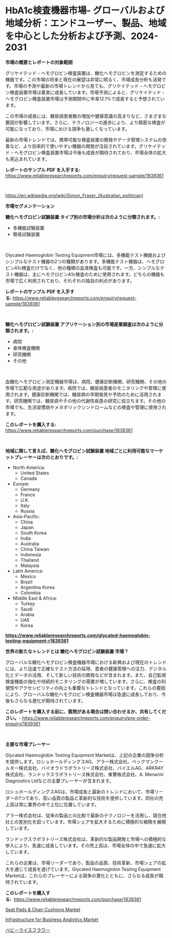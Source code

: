 <p><h1>HbA1c検査機器市場- グローバルおよび地域分析：エンドユーザー、製品、地域を中心とした分析および予測、2024-2031</h1></p><p><strong>市場の概要とレポートの対象範囲</strong></p>
<p><p>グリケイテッド・ヘモグロビン検査装置は、糖化ヘモグロビンを測定するための機器です。この市場の将来と現在の展望は非常に明るく、市場成長分析も活発です。市場の予測や最新の市場トレンドから見ても、グリケイテッド・ヘモグロビン検査装置市場は着実に成長しています。市場予測によると、グリケイテッド・ヘモグロビン検査装置市場は予測期間中に年率12.1%で成長すると予想されています。</p><p>この市場の成長には、糖尿病患者数の増加や健康意識の高まりなど、さまざまな要因が影響しています。さらに、テクノロジーの進歩により、より精密な検査が可能になっており、市場における競争も激しくなっています。</p><p>最新の市場トレンドでは、携帯可能な検査装置の開発やデータ管理システムの改善など、より効率的で使いやすい機器の開発が注目されています。グリケイテッド・ヘモグロビン検査装置市場は今後も成長が期待されており、市場全体の拡大も見込まれています。</p></p>
<p><strong>レポートのサンプル PDF を入手する:</strong> <a href="https://www.reliableresearchreports.com/enquiry/request-sample/1839361">https://www.reliableresearchreports.com/enquiry/request-sample/1839361</a></p>
<p>&nbsp;</p>
<p><a href="https://en.wikipedia.org/wiki/Simon_Fraser_(Australian_politician)">https://en.wikipedia.org/wiki/Simon_Fraser_(Australian_politician)</a></p>
<p><strong>市場セグメンテーション</strong></p>
<p><strong>糖化ヘモグロビン試験装置 タイプ別の市場分析は次のように分類されます。:</strong></p>
<p><ul><li>多機能試験装置</li><li>簡易試験装置</li></ul></p>
<p>&nbsp;</p>
<p><p>Glycated Haemoglobin Testing Equipment市場には、多機能テスト機器およびシンプルなテスト機器の2つの種類があります。多機能テスト機器は、ヘモグロビンA1c検査だけでなく、他の種類の血液検査も可能です。一方、シンプルなテスト機器は、主にヘモグロビンA1c検査のために使用されます。どちらの機器も市場で広く利用されており、それぞれの独自の利点があります。</p></p>
<p><strong>レポートのサンプル PDF を入手する:</strong>&nbsp;<a href="https://www.reliableresearchreports.com/enquiry/request-sample/1839361">https://www.reliableresearchreports.com/enquiry/request-sample/1839361</a></p>
<p>&nbsp;</p>
<p><strong> 糖化ヘモグロビン試験装置 アプリケーション別の市場産業調査は次のように分類されます。:</strong></p>
<p><ul><li>病院</li><li>身体検査機関</li><li>研究機関</li><li>その他</li></ul></p>
<p>&nbsp;</p>
<p><p>血糖化ヘモグロビン測定機器市場は、病院、健康診断機関、研究機関、その他の市場で広範な用途があります。病院では、糖尿病患者のモニタリングや管理に使用されます。健康診断機関では、糖尿病の早期発見や予防のために活用されます。研究機関では、糖尿病やその他の代謝性疾患の研究に役立ちます。その他の市場でも、生活習慣病やメタボリックシンドロームなどの検査や管理に使用されます。</p></p>
<p><strong>このレポートを購入する:</strong>&nbsp; <a href="https://www.reliableresearchreports.com/purchase/1839361">https://www.reliableresearchreports.com/purchase/1839361</a></p>
<p>&nbsp;</p>
<p><strong>地域に関して言えば、糖化ヘモグロビン試験装置 地域ごとに利用可能なマーケットプレーヤーは次のとおりです。:</strong></p>
<p><ul>
    <li>
        North America:
        <ul>
            <li>United States</li>
            <li>Canada</li>
        </ul>
    </li>
    <li>
        Europe:
        <ul>
            <li>Germany</li>
            <li>France</li>
            <li>U.K.</li>
            <li>Italy</li>
            <li>Russia</li>
        </ul>
    </li>
    <li>
        Asia-Pacific:
        <ul>
            <li>China</li>
            <li>Japan</li>
            <li>South Korea</li>
            <li>India</li>
            <li>Australia</li>
            <li>China Taiwan</li>
            <li>Indonesia</li>
            <li>Thailand</li>
            <li>Malaysia</li>
        </ul>
    </li>
    <li>
        Latin America:
        <ul>
            <li>Mexico</li>
            <li>Brazil</li>
            <li>Argentina Korea</li>
            <li>Colombia</li>
        </ul>
    </li>
    <li>
        Middle East & Africa:
        <ul>
            <li>Turkey</li>
            <li>Saudi</li>
            <li>Arabia</li>
            <li>UAE</li>
            <li>Korea</li>
        </ul>
    </li>
    </ul></p>
<p><strong><a href="https://www.reliableresearchreports.com/glycated-haemoglobin-testing-equipment-r1839361">https://www.reliableresearchreports.com/glycated-haemoglobin-testing-equipment-r1839361</a></strong>&nbsp;</p>
<p><strong>世界の新たなトレンドとは 糖化ヘモグロビン試験装置 市場？</strong></p>
<p><p>グローバルな糖化ヘモグロビン検査機器市場における新興および現在のトレンドには、より迅速で正確なテスト方法の採用、患者の健康管理への注力、デジタル化とデータの活用、そして新しい技術の開発などが含まれます。また、自己監視検査機能の強化や持続的モニタリングの需要が増しています。さらに、検査の利便性やアクセシビリティの向上も重要なトレンドとなっています。これらの要因により、グローバルな糖化ヘモグロビン検査機器市場は急速に成長しており、今後もさらなる進化が期待されています。</p></p>
<p><strong>このレポートを購入する前に、質問がある場合は問い合わせるか、共有してください。</strong>- <a href="https://www.reliableresearchreports.com/enquiry/pre-order-enquiry/1839361">https://www.reliableresearchreports.com/enquiry/pre-order-enquiry/1839361</a></p>
<p>&nbsp;</p>
<p><strong>主要な市場プレーヤー</strong></p>
<p><p>Glycated Haemoglobin Testing Equipment Marketは、上記の企業の競争分析を提供します。ロシュホールディングスAG、アラー株式会社、ベックマンクールター株式会社、バイオラドラボラトリーズ株式会社、バイエルAG、ARKRAY株式会社、ランドックスラボラトリーズ株式会社、東曹株式会社、A. Menarini Diagnostics Ltdなどの主要プレーヤーが含まれます。</p><p>ロシュホールディングスAGは、市場成長と最新のトレンドにおいて、市場リーダーの1つであり、高い品質の製品と革新的な技術を提供しています。同社の売上高は常に業界の中で上位に位置しています。</p><p>アラー株式会社は、従来の製品との比較で最新のテクノロジーを活用し、競合他社との差別化を図っています。市場シェアを拡大するために積極的な戦略を展開しています。</p><p>ランドックスラボラトリーズ株式会社は、革新的な製品開発と市場への積極的な参入により、急速に成長しています。その売上高は、市場全体の中で急速に拡大しています。</p><p>これらの企業は、市場リーダーであり、製品の品質、技術革新、市場シェアの拡大を通じて成長を遂げています。Glycated Haemoglobin Testing Equipment Marketは、これらのプレーヤーによる競争の激化とともに、さらなる成長が期待されています。</p></p>
<p><strong>このレポートを購入する:</strong>&nbsp;&nbsp;<a href="https://www.reliableresearchreports.com/purchase/1839361">https://www.reliableresearchreports.com/purchase/1839361</a></p>
<p><p><a href="https://view.publitas.com/reportprime-1/insights-into-the-seat-pads-chair-cushions-industry-market-financial-status-market-size-and-revenue-analysis-up-to-2031/">Seat Pads & Chair Cushions Market</a></p><p><a href="https://github.com/SheilaBruen2023/Market-Research-Report-List-2/blob/main/infrastructure-for-business-analytics-market.md">Infrastructure for Business Analytics Market</a></p><p><a href="https://github.com/RandallRunte2023/Market-Research-Report-List-1/blob/main/9861333105246.md">ベビーライスフラワー</a></p></p>